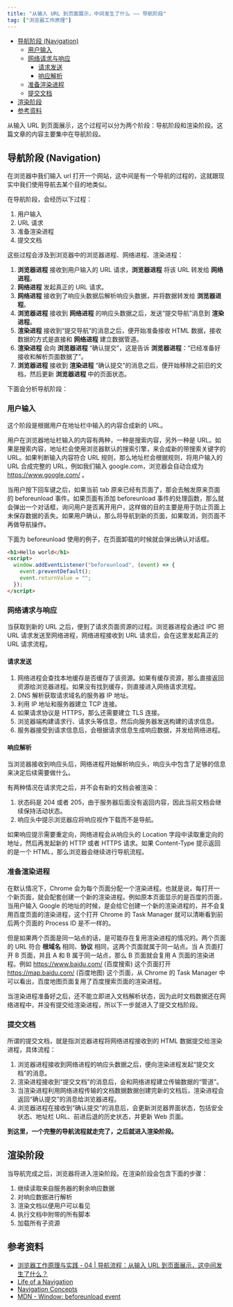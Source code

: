 ```yaml
---
title: "从输入 URL 到页面展示，中间发生了什么 —— 导航阶段"
tag: ["浏览器工作原理"]
---
```


- [导航阶段 (Navigation)](#导航阶段-navigation)
  - [用户输入](#用户输入)
  - [网络请求与响应](#网络请求与响应)
    - [请求发送](#请求发送)
    - [响应解析](#响应解析)
  - [准备渲染进程](#准备渲染进程)
  - [提交文档](#提交文档)
- [渲染阶段](#渲染阶段)
- [参考资料](#参考资料)

从输入 URL 到页面展示，这个过程可以分为两个阶段：导航阶段和渲染阶段。这篇文章的内容主要集中在导航阶段。

## 导航阶段 (Navigation)

在浏览器中我们输入 url 打开一个网站，这中间是有一个导航的过程的，这就跟现实中我们使用导航去某个目的地类似。

在导航阶段，会经历以下过程：

1. 用户输入
2. URL 请求
3. 准备渲染进程
4. 提交文档

这些过程会涉及到浏览器中的浏览器进程、网络进程、渲染进程：

1. **浏览器进程** 接收到用户输入的 URL 请求，**浏览器进程** 将该 URL 转发给 **网络进程**。
2. **网络进程** 发起真正的 URL 请求。
3. **网络进程** 接收到了响应头数据后解析响应头数据，并将数据转发给 **浏览器进程**。
4. **浏览器进程** 接收到 **网络进程** 的响应头数据之后，发送“提交导航”消息到 **渲染进程**。
5. **渲染进程** 接收到“提交导航”的消息之后，便开始准备接收 HTML 数据，接收数据的方式是直接和 **网络进程** 建立数据管道。
6. **渲染进程** 会向 **浏览器进程** “确认提交”，这是告诉 **浏览器进程**：“已经准备好接收和解析页面数据了”。
7. **浏览器进程** 接收到 **渲染进程** “确认提交”的消息之后，便开始移除之前旧的文档，然后更新 **浏览器进程** 中的页面状态。

下面会分析导航阶段：

### 用户输入

这个阶段是根据用户在地址栏中输入的内容合成新的 URL。

用户在浏览器地址栏输入的内容有两种，一种是搜索内容，另外一种是 URL。如果是搜索内容，地址栏会使用浏览器默认的搜索引擎，来合成新的带搜索关键字的 URL。如果判断输入内容符合 URL 规则，那么地址栏会根据规则，将用户输入的 URL 合成完整的 URL，例如我们输入 google.com，浏览器会自动合成为 https://www.google.com/ 。

当用户按下回车键之后，如果当前 tab 原来已经有页面了，那会去触发原来页面的 beforeunload 事件。如果页面有添加 beforeunload 事件的处理函数，那么就会弹出一个对话框，询问用户是否离开用户，这样做的目的主要是用于防止页面上未保存数据的丢失。如果用户确认，那么将导航到新的页面，如果取消，则页面不再做导航操作。

下面为 beforeunload 使用的例子，在页面卸载的时候就会弹出确认对话框。

```html
<h1>Hello world</h1>
<script>
  window.addEventListener("beforeunload", (event) => {
    event.preventDefault();
    event.returnValue = "";
  });
</script>
```

### 网络请求与响应

当获取到新的 URL 之后，便到了请求页面资源的过程。浏览器进程会通过 IPC 把 URL 请求发送至网络进程，网络进程接收到 URL 请求后，会在这里发起真正的 URL 请求流程。

#### 请求发送

1. 网络进程会查找本地缓存是否缓存了该资源。如果有缓存资源，那么直接返回资源给浏览器进程。如果没有找到缓存，则直接进入网络请求流程。
1. DNS 解析获取请求域名的服务器 IP 地址。
1. 利用 IP 地址和服务器建立 TCP 连接。
1. 如果请求协议是 HTTPS，那么还需要建立 TLS 连接。
1. 浏览器端构建请求行、请求头等信息，然后向服务器发送构建的请求信息。
1. 服务器接受到请求信息后，会根据请求信息生成响应数据，并发给网络进程。

#### 响应解析

当浏览器接收到响应头后，网络进程开始解析响应头，响应头中包含了足够的信息来决定后续需要做什么。

有两种情况在请求完之后，并不会有新的文档会被渲染：

1. 状态码是 204 或者 205，由于服务器后面没有返回内容，因此当前文档会继续保持活动状态。
2. 响应头中提示浏览器应将响应视作下载而不是导航。

如果响应提示需要重定向，网络进程会从响应头的 Location 字段中读取重定向的地址，然后再发起新的 HTTP 或者 HTTPS 请求。如果 Content-Type 提示返回的是一个 HTML，那么浏览器会继续进行导航流程。

### 准备渲染进程

在默认情况下，Chrome 会为每个页面分配一个渲染进程。也就是说，每打开一个新页面，就会配套创建一个新的渲染进程。例如原本页面显示的是百度的页面，当用户输入 Google 的地址的时候，是会给它创建一个新的渲染进程的，并不会复用百度页面的渲染进程，这个打开 Chrome 的 Task Manager 就可以清晰看到前后两个页面的 Process ID 是不一样的。

但是如果两个页面是同一站点的话，是可能存在复用渲染进程的情况的。两个页面的 URL 符合 **根域名** 相同、**协议** 相同，这两个页面就属于同一站点。当 A 页面打开 B 页面，并且 A 和 B 属于同一站点，那么 B 页面就会复用 A 页面的渲染进程。例如 https://www.baidu.com/ (百度搜索) 这个页面打开 https://map.baidu.com/ (百度地图) 这个页面，从 Chrome 的 Task Manager 中可以看出，百度地图页面复用了百度搜索页面的渲染进程。

当渲染进程准备好之后，还不能立即进入文档解析状态，因为此时文档数据还在网络进程中，并没有提交给渲染进程，所以下一步就进入了提交文档阶段。

### 提交文档

所谓的提交文档，就是指浏览器进程将网络进程接收到的 HTML 数据提交给渲染进程，具体流程：

1. 浏览器进程接收到网络进程的响应头数据之后，便向渲染进程发起“提交文档”的消息。
2. 渲染进程接收到“提交文档”的消息后，会和网络进程建立传输数据的“管道”。
3. 当渲染进程利用网络进程传输的文档数据数据创建完新的文档后，渲染进程会返回“确认提交”的消息给浏览器进程。
4. 浏览器进程在接收到“确认提交”的消息后，会更新浏览器界面状态，包括安全状态、地址栏 URL、前进后退的历史状态，并更新 Web 页面。

**到这里，一个完整的导航流程就走完了，之后就进入渲染阶段。**

## 渲染阶段

当导航完成之后，浏览器将进入渲染阶段。在渲染阶段会包含下面的步骤：

1. 继续读取来自服务器的剩余响应数据
2. 对响应数据进行解析
3. 渲染文档以便用户可以看见
4. 执行文档中附带的所有脚本
5. 加载所有子资源

## 参考资料

- [浏览器工作原理与实践 - 04 | 导航流程：从输入 URL 到页面展示，这中间发生了什么？](https://time.geekbang.org/column/article/117637)
- [Life of a Navigation](https://chromium.googlesource.com/chromium/src/+/master/docs/navigation.md)
- [Navigation Concepts](https://chromium.googlesource.com/chromium/src/+/master/docs/navigation_concepts.md)
- [MDN - Window: beforeunload event](https://developer.mozilla.org/en-US/docs/Web/API/Window/beforeunload_event)
